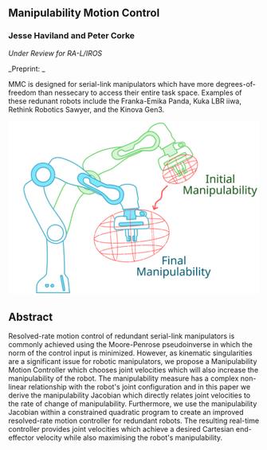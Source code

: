 ## Manipulability Motion Control
### Jesse Haviland and Peter Corke

_Under Review for RA-L/IROS_

_Preprint: _

MMC is designed for serial-link manipulators which have more degrees-of-freedom than nessecary to access their entire task space. Examples of these redunant robots include the Franka-Emika Panda, Kuka LBR iiwa, Rethink Robotics Sawyer, and the Kinova Gen3.

![Cover Image](/images/cover_lite.svg)


## Abstract
Resolved-rate motion control of redundant serial-link manipulators is commonly achieved using the Moore-Penrose pseudoinverse in which the norm of the control input is minimized. However, as kinematic singularities are a significant issue for robotic manipulators, we propose a Manipulability Motion Controller which chooses joint velocities which will also increase the manipulability of the robot. The manipulability measure has a complex non-linear relationship with the robot's joint configuration and in this paper we derive the manipulability Jacobian which directly relates joint velocities to the rate of change of  manipulability. Furthermore, we use the manipulability Jacobian within a constrained quadratic program to create an improved resolved-rate motion controller for redundant robots. The resulting real-time controller provides joint velocities which achieve a desired Cartesian end-effector velocity while also maximising the robot's manipulability.




